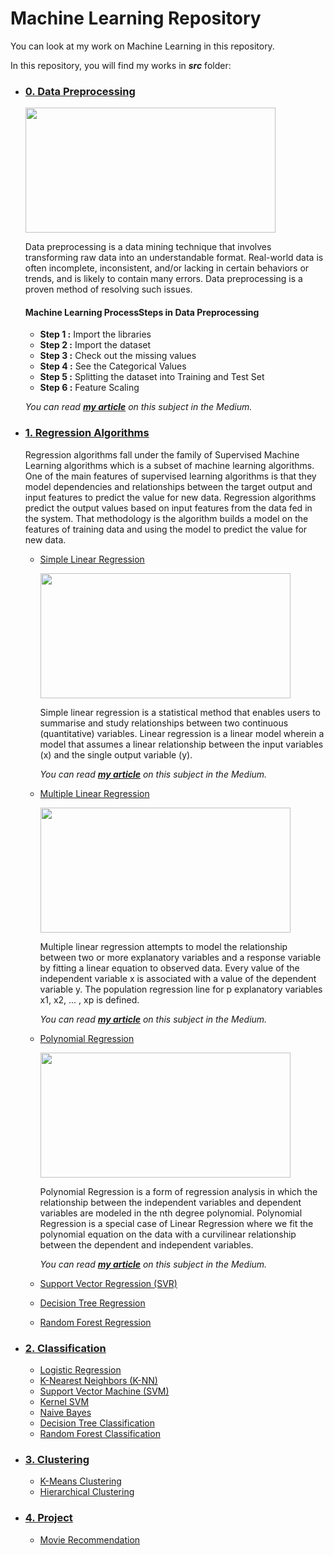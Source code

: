 # Machine Learning Repository

You can look at my work on Machine Learning in this repository.

In this repository, you will find my works in ***src*** folder:

* ### [0. Data Preprocessing](https://github.com/ugurcankok/Machine_Learning/tree/master/src/0.%20Data%20Preprocessing)

  <img src="https://miro.medium.com/max/1400/1*L6vivCP633xS1XAGXJOXlQ.jpeg" width="400" height="200">

  Data preprocessing is a data mining technique that involves transforming raw data into an understandable format. Real-world data is often incomplete, inconsistent, and/or lacking in certain behaviors or trends, and is likely to contain many errors. Data preprocessing is a proven method of resolving such issues.

  #### Machine Learning ProcessSteps in Data Preprocessing
  
  * **Step 1 :** Import the libraries
  * **Step 2 :** Import the dataset
  * **Step 3 :** Check out the missing values
  * **Step 4 :** See the Categorical Values
  * **Step 5 :** Splitting the dataset into Training and Test Set
  * **Step 6 :** Feature Scaling
  
  *You can read **[my article](https://medium.com/@ugurcankok0/simple-linear-regression-82863633b607)** on this subject in the Medium.*
 
* ### [1. Regression Algorithms](https://github.com/ugurcankok/Machine_Learning/tree/master/src/1.%20Regression)

  Regression algorithms fall under the family of Supervised Machine Learning algorithms which is a subset of machine learning algorithms. One of the main features of supervised learning algorithms is that they model dependencies and relationships between the target output and input features to predict the value for new data. Regression algorithms predict the output values based on input features from the data fed in the system. That methodology is the algorithm builds a model on the features of training data and using the model to predict the value for new data.

  * [Simple Linear Regression](https://github.com/ugurcankok/Machine_Learning/tree/master/src/1.%20Regression/1.%20Simple%20Linear%20Regression)

    <img src="https://miro.medium.com/max/1280/1*g2Oh7bDCCjvgqwXeWT2UlQ.gif" width="400" height="200">
  
    Simple linear regression is a statistical method that enables users to summarise and study relationships between two continuous (quantitative) variables. Linear regression is a linear model wherein a model that assumes a linear relationship between the input variables (x) and the single output variable (y).
  
    *You can read **[my article](https://medium.com/@ugurcankok0/simple-linear-regression-82863633b607)** on this subject in the Medium.*
  
  * [Multiple Linear Regression](https://github.com/ugurcankok/Machine_Learning/tree/master/src/1.%20Regression/2.%20Multiple%20Linear%20Regression)

    <img src="https://miro.medium.com/max/1400/1*PK-JI9NGgPYBnaBesfDbCQ.jpeg" width="400" height="200">

    Multiple linear regression attempts to model the relationship between two or more explanatory variables and a response variable by fitting a linear equation to observed data. Every value of the independent variable x is associated with a value of the dependent variable y. The population regression line for p explanatory variables x1, x2, ... , xp is defined.
    
    *You can read **[my article](https://medium.com/@ugurcankok0/multiple-linear-regression-cdba03e3a072)** on this subject in the Medium.*
    
  * [Polynomial Regression](https://github.com/ugurcankok/Machine_Learning/tree/master/src/1.%20Regression/3.%20Polynomial%20Regression)
  
    <img src="https://miro.medium.com/max/607/1*oGHfdnOsWOIPlR1lWcAU7g.png" width="400" height="200">
    
    Polynomial Regression is a form of regression analysis in which the relationship between the independent variables and dependent variables are modeled in the nth degree polynomial. Polynomial Regression is a special case of Linear Regression where we fit the polynomial equation on the data with a curvilinear relationship between the dependent and independent variables.
    
    *You can read **[my article](https://medium.com/@ugurcankok0/polynomial-regression-83e7575c123c)** on this subject in the Medium.*
    
  * [Support Vector Regression (SVR)](https://github.com/ugurcankok/Machine_Learning/tree/master/src/1.%20Regression/4.%20Support%20Vector%20Regression%20(SVR))
  * [Decision Tree Regression](https://github.com/ugurcankok/Machine_Learning/tree/master/src/1.%20Regression/5.%20Decision%20Tree%20Regression)
  * [Random Forest Regression](https://github.com/ugurcankok/Machine_Learning/tree/master/src/1.%20Regression/6.%20Random%20Forest%20Regression)

* ### [2. Classification](https://github.com/ugurcankok/Machine_Learning/tree/master/src/2.%20Classification)

  * [Logistic Regression](https://github.com/ugurcankok/Machine_Learning/tree/master/src/2.%20Classification/1.%20Logistic%20Regression)
  * [K-Nearest Neighbors (K-NN)](https://github.com/ugurcankok/Machine_Learning/tree/master/src/2.%20Classification/2.%20K-Nearest%20Neighbors%20(K-NN))
  * [Support Vector Machine (SVM)](https://github.com/ugurcankok/Machine_Learning/tree/master/src/2.%20Classification/3.%20Support%20Vector%20Machine%20(SVM))
  * [Kernel SVM](https://github.com/ugurcankok/Machine_Learning/tree/master/src/2.%20Classification/4.%20Kernel%20SVM)
  * [Naive Bayes](https://github.com/ugurcankok/Machine_Learning/tree/master/src/2.%20Classification/5.%20Naive%20Bayes)
  * [Decision Tree Classification](https://github.com/ugurcankok/Machine_Learning/tree/master/src/2.%20Classification/6.%20Decision%20Tree%20Classification)
  * [Random Forest Classification](https://github.com/ugurcankok/Machine_Learning/tree/master/src/2.%20Classification/7.%20Random%20Forest%20Classification)

* ### [3. Clustering](https://github.com/ugurcankok/Machine_Learning/tree/master/src/3.%20Clustering)

  * [K-Means Clustering](https://github.com/ugurcankok/Machine_Learning/tree/master/src/3.%20Clustering/1.%20K-Means%20Clustering)
  * [Hierarchical Clustering](https://github.com/ugurcankok/Machine_Learning/tree/master/src/3.%20Clustering/2.%20Hierarchical%20Clustering)
  
* ### [4. Project](https://github.com/ugurcankok/Machine_Learning/tree/master/src/4.%20Project/Movie%20Recommendation)
  
  * [Movie Recommendation](https://github.com/ugurcankok/Machine_Learning/tree/master/src/4.%20Project/Movie%20Recommendation)
